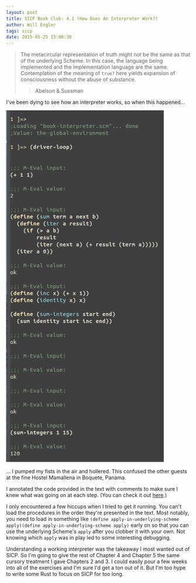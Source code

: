 ```yaml
---
layout: post
title: SICP Book Club: 4.1 (How Does An Interpreter Work?)
author: Will Engler
tags: sicp
date: 2015-05-25 15:00:30
---
```


> The metacircular representation of truth might not be the same as that of the underlying Scheme.
> In this case, the language being implemented and the implementation language are the same. 
> Contemplation of the meaning of `true?` here yields expansion of consciousness without the abuse of substance.
>> Abelson & Sussman

I've been dying to see how an interpreter works, so when this happened...

![Interpreter Output](/images/sicp/victory.png)

... I pumped my fists in the air and hollered.
This confused the other guests at the fine Hostel Mamallena in Boquete, Panama.

I annotated the code provided in the text with comments to make sure I knew what was going on at each step. 
(You can check it out [here](https://github.com/WillEngler/sicp-solutions/blob/master/C4/book-interpreter.scm).)

I only encountered a few hiccups when I tried to get it running.
You can't load the procedures in the order they're presented in the text.
Most notably, you need to load in something like 
`(define apply-in-underlying-scheme apply)(define apply-in-underlying-scheme apply)`
early on so that you can use the underlying Scheme's `apply` after you clobber it with your own.
Not knowing which `apply` was in play led to some interesting debugging.

Understanding a working interpreter was the takeaway I most wanted out of SICP.
So I'm going to give the rest of Chapter 4 and Chapter 5 the same cursory treatment I gave Chapters 2 and 3.
I could easily pour a few weeks into all of the exercises and I'm sure I'd get a ton out of it.
But I'm too hype to write some Rust to focus on SICP for too long.